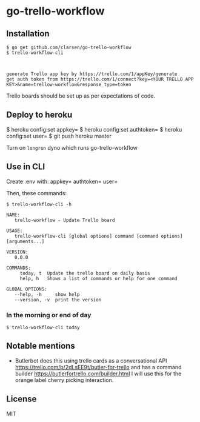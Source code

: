 # go-trello-workflow

## Installation
    $ go get github.com/clarsen/go-trello-workflow
    $ trello-workflow-cli



    generate Trello app key by https://trello.com/1/appKey/generate
    get auth token from https://trello.com/1/connect?key=<YOUR TRELLO APP KEY>&name=trellow-workflow&response_type=token

Trello boards should be set up as per expectations of code.

## Deploy to heroku
$ heroku config:set appkey=<YOUR TRELLO APP KEY>
$ heroku config:set authtoken=<YOUR TRELLO ACCOUNT AUTH TOKEN>
$ heroku config:set user=<your trello username>
$ git push heroku master

Turn on `longrun` dyno which runs go-trello-workflow

## Use in CLI
Create .env with:
    appkey=<YOUR TRELLO APP KEY>
    authtoken=<YOUR TRELLO ACCOUNT AUTH TOKEN>
    user=<your trello username>

Then, these commands:

    $ trello-workflow-cli -h

    NAME:
       trello-workflow - Update Trello board

    USAGE:
       trello-workflow-cli [global options] command [command options] [arguments...]

    VERSION:
       0.0.0

    COMMANDS:
         today, t  Update the trello board on daily basis
         help, h   Shows a list of commands or help for one command

    GLOBAL OPTIONS:
       --help, -h     show help
       --version, -v  print the version

### In the morning or end of day
    $ trello-workflow-cli today

## Notable mentions
- Butlerbot does this using trello cards as a conversational API https://trello.com/b/2dLsEE9t/butler-for-trello
  and has a command builder https://butlerfortrello.com/builder.html   I will use this for the orange label cherry picking interaction.

## License

MIT
